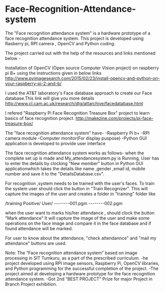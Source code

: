 # Face-Recognition-Attendance-system
The "Face recognition attendance system" is a hardware prototype of a face recognition attendance system. This project is developed using Rasberry pi, RPI camera , OpenCV and Python coding.

The project carried out with the help of the resources and links mentioned below -

Installation of OpenCV (Open source Computer Vision project) on raspberry pi B+ using the instructions given in below links
http://www.pyimagesearch.com/2015/02/23/install-opencv-and-python-on-your-raspberry-pi-2-and-b/
 
I used the AT&T laboratory's Face database approach to create our Face database.This link will give you more details
http://www.cl.cam.ac.uk/research/dtg/attarchive/facedatabase.html

I refered "Raspberry Pi Face Recognition Treasure Box" project to learn basics of face recognition project.
http://makezine.com/projects/pi-face-treasure-box/

The "face recognition attendance system" have-
-Raspberry Pi b+
-RPI camera module
-Computer monitor(For display puspose)
-Python GUI application is developed to provide user interface

The face recognition attendance system works as follows- 
when the complete set up is made and My_attendancesystem.py is Running, User has to enter the details by clocking "New member" button in Python GUI applicationwhich takes the details like name ,gender ,email id, mobile number and save it to the "DetailsDatabase.csv".

For recognition ,system needs to be trained with the user's faces. To train the system user should click the button in "Train Recognizer". This will capture the images of the user and creates a folder in "training" folder like 

/training
Positive/
User/
--------001.pgm
--------002.pgm

when the user want to marks his/her attendance , should clock the button "Mark attendance"
It will capture the image of the user and make some operations on the face image and compare it in the face database and if found attendance will be marked.

For user to know about the attendance, "check attendannce" and "mail my attendance" buttons are used.



Note:
The “Face recognition attendance system” based on image processing in SIT Tumkuru, as a part of the prescribed curriculum.
-he project developed using RPI image sensors, Raspberry Pi, OpenCV libraries, and Python programming for the successful completion of the project.
-The project aimed at developing a hardware prototype for the face recognition attendance system.
-Got 2nd “BEST PROJECT” Prize for major Project in Branch Project exhibition.
